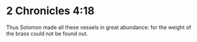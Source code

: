 # 2 Chronicles 4:18

Thus Solomon made all these vessels in great abundance: for the weight of the brass could not be found out.
